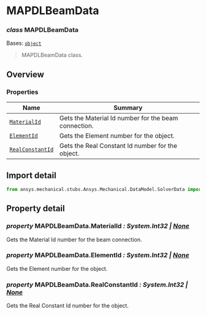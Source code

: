 <a id="mapdlbeamdata"></a>

# MAPDLBeamData

<a id="MAPDLBeamData"></a>

### *class* MAPDLBeamData

Bases: [`object`](https://docs.python.org/3/library/functions.html#object)

> MAPDLBeamData class.

> <!-- !! processed by numpydoc !! -->

<a id="overview"></a>

## Overview

### Properties

| Name | Summary |
|---------------------------------------------------|--------------------------------------------------------|
| [`MaterialId`](#MAPDLBeamData.MaterialId)         | Gets the Material Id number for the beam connection.   |
| [`ElementId`](#MAPDLBeamData.ElementId)           | Gets the Element number for the object.                |
| [`RealConstantId`](#MAPDLBeamData.RealConstantId) | Gets the Real Constant Id number for the object.       |

<a id="import-detail"></a>

## Import detail

```python
from ansys.mechanical.stubs.Ansys.Mechanical.DataModel.SolverData import MAPDLBeamData
```

<a id="property-detail"></a>

## Property detail

<a id="MAPDLBeamData.MaterialId"></a>

### *property* MAPDLBeamData.MaterialId *: System.Int32 | [None](https://docs.python.org/3/library/constants.html#None)*

Gets the Material Id number for the beam connection.

<!-- !! processed by numpydoc !! -->

<a id="MAPDLBeamData.ElementId"></a>

### *property* MAPDLBeamData.ElementId *: System.Int32 | [None](https://docs.python.org/3/library/constants.html#None)*

Gets the Element number for the object.

<!-- !! processed by numpydoc !! -->

<a id="MAPDLBeamData.RealConstantId"></a>

### *property* MAPDLBeamData.RealConstantId *: System.Int32 | [None](https://docs.python.org/3/library/constants.html#None)*

Gets the Real Constant Id number for the object.

<!-- !! processed by numpydoc !! -->

